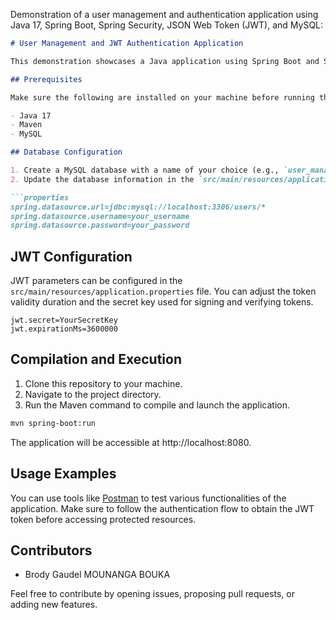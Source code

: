 Demonstration of a user management and authentication application using Java 17, Spring Boot, Spring Security, JSON Web Token (JWT), and MySQL:

```markdown
# User Management and JWT Authentication Application

This demonstration showcases a Java application using Spring Boot and Spring Security to create a user management system with authentication based on JSON Web Token (JWT). User data is stored in a MySQL database.

## Prerequisites

Make sure the following are installed on your machine before running the application:

- Java 17
- Maven
- MySQL

## Database Configuration

1. Create a MySQL database with a name of your choice (e.g., `user_management_db`).
2. Update the database information in the `src/main/resources/application.properties` file.

```properties
spring.datasource.url=jdbc:mysql://localhost:3306/users/*
spring.datasource.username=your_username
spring.datasource.password=your_password
```

## JWT Configuration

JWT parameters can be configured in the `src/main/resources/application.properties` file. You can adjust the token validity duration and the secret key used for signing and verifying tokens.

```properties
jwt.secret=YourSecretKey
jwt.expirationMs=3600000
```

## Compilation and Execution

1. Clone this repository to your machine.
2. Navigate to the project directory.
3. Run the Maven command to compile and launch the application.

```bash
mvn spring-boot:run
```

The application will be accessible at http://localhost:8080.

## Usage Examples

You can use tools like [Postman](https://www.postman.com/) to test various functionalities of the application. Make sure to follow the authentication flow to obtain the JWT token before accessing protected resources.

## Contributors

- Brody Gaudel MOUNANGA BOUKA

Feel free to contribute by opening issues, proposing pull requests, or adding new features.
